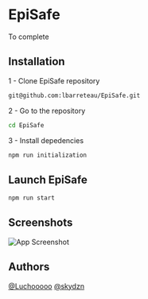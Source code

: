 # EpiSafe

To complete


## Installation

1 - Clone EpiSafe repository

```bash
git@github.com:lbarreteau/EpiSafe.git
```

2 - Go to the repository

```bash
cd EpiSafe
```

3 - Install depedencies

```bash
npm run initialization
```

## Launch EpiSafe
```bash
npm run start
```
## Screenshots

![App Screenshot](https://via.placeholder.com/468x300?text=App+Screenshot+Here)


## Authors
[@Luchooooo](https://www.github.com/lbarreteau) [@skydzn](https://www.github.com/skydzn)